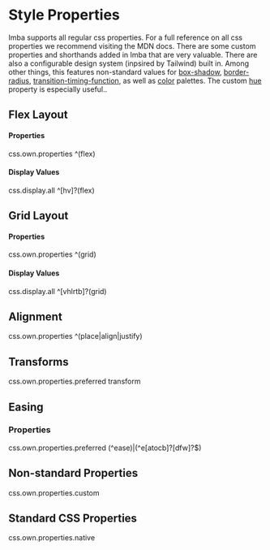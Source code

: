 # Style Properties

Imba supports all regular css properties. For a full reference on all css properties we recommend visiting the MDN docs. There are some custom properties and shorthands added in Imba that are very valuable. There are also a configurable design system (inpsired by Tailwind) built in. Among other things, this features non-standard values for [box-shadow](css), [border-radius](css), [transition-timing-function](css), as well as [color](css) palettes. The custom [hue](css) property is especially useful..

## Flex Layout

#### Properties

<api-list>css.own.properties ^(flex)</api-list>

#### Display Values

<api-list>css.display.all ^[hv]?(flex)</api-list>

## Grid Layout

#### Properties

<api-list>css.own.properties ^(grid)</api-list>

#### Display Values

<api-list>css.display.all ^[vhlrtb]?(grid)</api-list>

## Alignment

<api-list>css.own.properties ^(place|align|justify)</api-list>

## Transforms

<api-list>css.own.properties.preferred transform</api-list>

## Easing

### Properties

<api-list>css.own.properties.preferred (^ease)|(^e[atocb]?[dfw]?$)</api-list>

## Non-standard Properties

<api-grid>css.own.properties.custom</api-grid>

## Standard CSS Properties

<api-grid>css.own.properties.native</api-grid>
